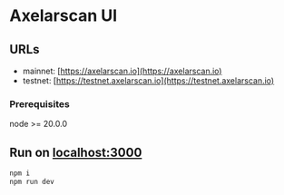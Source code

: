 # Axelarscan UI

## URLs
- mainnet: [https://axelarscan.io](https://axelarscan.io)
- testnet: [https://testnet.axelarscan.io](https://testnet.axelarscan.io)

### Prerequisites
node >= 20.0.0

## Run on [localhost:3000](http://localhost:3000)
```bash
npm i
npm run dev
```